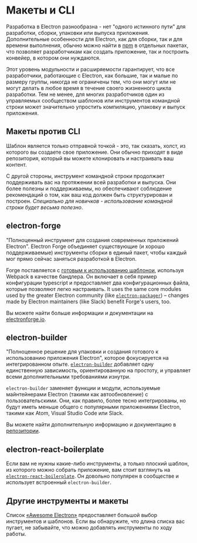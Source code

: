 # Макеты и CLI

Разработка в Electron разнообразна - нет "одного истинного пути" для разработки, сборки, упаковки или выпуска приложения. Дополнительные особенности для Electron, как для сборки, так и для времени выполнения, обычно можно найти в [npm](https://www.npmjs.com/search?q=electron) в отдельных пакетах, что позволяет разработчикам как создать приложение, так и построить конвейер, в котором они нуждаются.

Этот уровень модульности и расширяемости гарантирует, что все разработчики, работающие с Electron, как большие, так и малые по размеру группы, никогда не ограничены тем, что они могут или не могут делать в любое время в течение своего жизненного цикла разработки. Тем не менее, для многих разработчиков один из управляемых сообществом шаблонов или инструментов командной строки может значительно упростить компиляцию, упаковку и выпуск приложения.

## Макеты против CLI

Шаблон является только отправной точкой - это, так сказать, холст, из которого вы создаете свое приложение. Они обычно приходят в виде репозитория, который вы можете клонировать и настраивать ваш контент.

С другой стороны, инструмент командной строки продолжает поддерживать вас на протяжении всей разработки и выпуска. Они более полезны и поддерживаемы, но обеспечивают соблюдение рекомендаций о том, как ваш код должен быть структурирован и построен. *Специально для новичков - использование командной строки будет весьма полезно*.

## electron-forge

"Полноценный инструмент для создания современных приложений Electron". Electron Forge объединяет существующие (и хорошо поддерживаемые) инструменты сборки в единый пакет, чтобы каждый мог прямо сейчас заняться разработкой в Electron.

Forge поставляется с [готовым к использованию шаблонои](https://electronforge.io/templates), используя Webpack в качестве бандлера. Он включает в себя пример конфигурации typescript и предоставляет два конфигурационных файла, которые позволяют легко настраивать. It uses the same core modules used by the greater Electron community (like [`electron-packager`](https://github.com/electron/electron-packager)) – changes made by Electron maintainers (like Slack) benefit Forge's users, too.

Вы можете найти больше информации и документации на [electronforge.io](https://electronforge.io/).

## electron-builder

"Полноценное решение для упаковки и создания готового к использованию приложения Electron", которое фокусируется на интегрированном опыте. [`electron-builder`](https://github.com/electron-userland/electron-builder) добавляет одну единственную зависимость, ориентированную на простоту, и управляет всеми дополнительными требованиями изнутри.

`electron-builder` заменяет функции и модули, используемые майнтейнерами Electron (такими как автообновление) с пользовательскими. Они, как правило, более тесно интегрированы, но будут иметь меньше общего с популярными приложениями Electron, такими как Atom, Visual Studio Code или Slack.

Вы можете найти дополнительную информацию и документацию в [репозитории](https://github.com/electron-userland/electron-builder).

## electron-react-boilerplate

Если вам не нужны какие-либо инструменты, а только плоский шаблон, из которого можно собрать приложение, вам стоит взглянуть на [`electron-react-boilerplate`](https://github.com/chentsulin/electron-react-boilerplate). Он довольно популярен в сообществе и использует встроенный `electron-builder`.

## Другие инструменты и макеты

Список [«Awesome Electron»](https://github.com/sindresorhus/awesome-electron#boilerplates) предоставляет большой выбор инструментов и шаблонов. Если вы обнаружите, что длина списка вас пугает, не забывайте, что можно добавлять инструменты по ходу работы.
